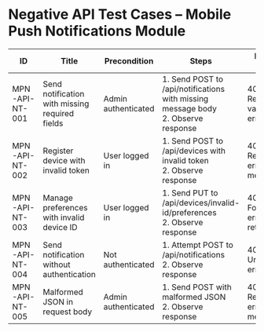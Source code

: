 # Negative API Test Cases – Mobile Push Notifications Module

| ID               | Title                                           | Precondition                        | Steps                                                         | Expected Result                           | Actual Result | Status |
|-------------------|-------------------------------------------------|-------------------------------------|---------------------------------------------------------------|-------------------------------------------|---------------|--------|
| MPN-API-NT-001    | Send notification with missing required fields  | Admin authenticated                 | 1. Send POST to /api/notifications with missing message body <br> 2. Observe response | 400 Bad Request with validation error |               |        |
| MPN-API-NT-002    | Register device with invalid token              | User logged in                      | 1. Send POST to /api/devices with invalid token <br> 2. Observe response | 400 Bad Request with error message |               |        |
| MPN-API-NT-003    | Manage preferences with invalid device ID       | User logged in                      | 1. Send PUT to /api/devices/invalid-id/preferences <br> 2. Observe response | 404 Not Found or error returned |               |        |
| MPN-API-NT-004    | Send notification without authentication        | Not authenticated                   | 1. Attempt POST to /api/notifications <br> 2. Observe response | 401 Unauthorized error |               |        |
| MPN-API-NT-005    | Malformed JSON in request body                  | Admin authenticated                 | 1. Send POST with malformed JSON <br> 2. Observe response | 400 Bad Request with error message |               |        |